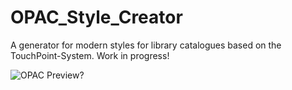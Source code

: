 # OPAC_Style_Creator
A generator for modern styles for library catalogues based on the TouchPoint-System. Work in progress!

![OPAC Preview?](https://github.com/LuisMossburger/OPAC_Style_Creator/blob/OPAC.png)
